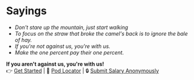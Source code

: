 # Sayings
 - *Don't stare up the mountain, just start walking*
 - *To focus on the straw that broke the camel's back is to ignore the bale of hay.*
 - *If you're not against us, you're with us.*
 - *Make the one percent pay their one percent.*

**If you aren't against us, you're with us!**  
👉 [Get Started](#) | 👥 [Pod Locator](#) | 🔒 [Submit Salary Anonymously](#)  